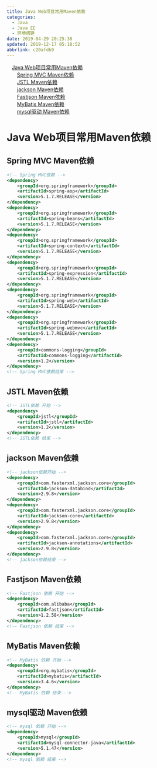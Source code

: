 ```yaml
---
title: Java Web项目常用Maven依赖
categories: 
  - Java
  - Java EE
  - 环境搭建
date: 2019-04-29 20:25:38
updated: 2019-12-17 05:18:52
abbrlink: c20afdb9
---
```

<div id='my_toc'><a href="/blog/c20afdb9/#Java-Web项目常用Maven依赖" class="header_1">Java Web项目常用Maven依赖</a>&nbsp;<br><a href="/blog/c20afdb9/#Spring-MVC-Maven依赖" class="header_2">Spring MVC Maven依赖</a>&nbsp;<br><a href="/blog/c20afdb9/#JSTL-Maven依赖" class="header_2">JSTL Maven依赖</a>&nbsp;<br><a href="/blog/c20afdb9/#jackson-Maven依赖" class="header_2">jackson Maven依赖</a>&nbsp;<br><a href="/blog/c20afdb9/#Fastjson-Maven依赖" class="header_2">Fastjson Maven依赖</a>&nbsp;<br><a href="/blog/c20afdb9/#MyBatis-Maven依赖" class="header_2">MyBatis Maven依赖</a>&nbsp;<br><a href="/blog/c20afdb9/#mysql驱动-Maven依赖" class="header_2">mysql驱动 Maven依赖</a>&nbsp;<br></div>
<style>.header_1{margin-left: 1em;}.header_2{margin-left: 2em;}.header_3{margin-left: 3em;}.header_4{margin-left: 4em;}.header_5{margin-left: 5em;}.header_6{margin-left: 6em;}</style>
<!--more-->
<script>if (navigator.platform.search('arm')==-1){document.getElementById('my_toc').style.display = 'none';}var e,p = document.getElementsByTagName('p');while (p.length>0) {e = p[0];e.parentElement.removeChild(e);}</script>

<!--end-->
# Java Web项目常用Maven依赖 #
## Spring MVC Maven依赖 ##
```xml
<!-- Spring MVC依赖 -->
<dependency>
    <groupId>org.springframework</groupId>
    <artifactId>spring-aop</artifactId>
    <version>5.1.7.RELEASE</version>
</dependency>
<dependency>
    <groupId>org.springframework</groupId>
    <artifactId>spring-beans</artifactId>
    <version>5.1.7.RELEASE</version>
</dependency>
<dependency>
    <groupId>org.springframework</groupId>
    <artifactId>spring-context</artifactId>
    <version>5.1.7.RELEASE</version>
</dependency>
<dependency>
    <groupId>org.springframework</groupId>
    <artifactId>spring-expression</artifactId>
    <version>5.1.7.RELEASE</version>
</dependency>
<dependency>
    <groupId>org.springframework</groupId>
    <artifactId>spring-web</artifactId>
    <version>5.1.7.RELEASE</version>
</dependency>
<dependency>
    <groupId>org.springframework</groupId>
    <artifactId>spring-webmvc</artifactId>
    <version>5.1.7.RELEASE</version>
</dependency>
<dependency>
    <groupId>commons-logging</groupId>
    <artifactId>commons-logging</artifactId>
    <version>1.2</version>
</dependency>
<!-- Spring MVC依赖结束 -->
```
## JSTL Maven依赖 ##
```xml
<!-- JSTL依赖 开始 -->
<dependency>
    <groupId>jstl</groupId>
    <artifactId>jstl</artifactId>
    <version>1.2</version>
</dependency>
<!-- JSTL依赖 结束 -->
```
## jackson Maven依赖 ##
```xml
<!-- jackson依赖开始 -->
<dependency>
    <groupId>com.fasterxml.jackson.core</groupId>
    <artifactId>jackson-databind</artifactId>
    <version>2.9.8</version>
</dependency>
<dependency>
    <groupId>com.fasterxml.jackson.core</groupId>
    <artifactId>jackson-core</artifactId>
    <version>2.9.8</version>
</dependency>
<dependency>
    <groupId>com.fasterxml.jackson.core</groupId>
    <artifactId>jackson-annotations</artifactId>
    <version>2.9.8</version>
</dependency>
<!-- jackson依赖结束 -->
```
## Fastjson Maven依赖 ##
```xml
<!-- Fastjson 依赖 开始 -->
<dependency>
    <groupId>com.alibaba</groupId>
    <artifactId>fastjson</artifactId>
    <version>1.2.58</version>
</dependency>
<!-- Fastjson 依赖 结束 -->
```
## MyBatis Maven依赖 ##
```xml
<!-- MyBatis 依赖 开始 -->
<dependency>
    <groupId>org.mybatis</groupId>
    <artifactId>mybatis</artifactId>
    <version>3.4.6</version>
</dependency>
<!-- MyBatis 依赖 结束 -->
```
## mysql驱动 Maven依赖 ##
```xml
<!-- mysql 依赖 开始 -->
<dependency>
    <groupId>mysql</groupId>
    <artifactId>mysql-connector-java</artifactId>
    <version>5.1.47</version>
</dependency>
<!-- mysql 依赖 结束 -->
```
